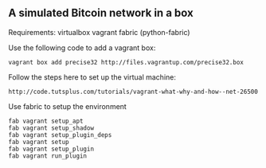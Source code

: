 A simulated Bitcoin network in a box
--

Requirements:
    virtualbox
    vagrant
    fabric (python-fabric)

Use the following code to add a vagrant box:

    vagrant box add precise32 http://files.vagrantup.com/precise32.box

Follow the steps here to set up the virtual machine:

    http://code.tutsplus.com/tutorials/vagrant-what-why-and-how--net-26500

Use fabric to setup the environment

    fab vagrant setup_apt
    fab vagrant setup_shadow
    fab vagrant setup_plugin_deps    
    fab vagrant setup
    fab vagrant setup_plugin
    fab vagrant run_plugin
